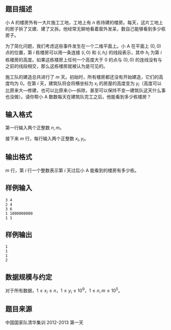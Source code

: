 ## 题目描述

小 A 的楼房外有一大片施工工地，工地上有 $n$ 栋待建的楼房。每天，这片工地上的房子拆了又建、建了又拆。他经常无聊地看着窗外发呆，数自己能够看到多少栋房子。

为了简化问题，我们考虑这些事件发生在一个二维平面上。小 A 在平面上 $(0,0)$ 点的位置，第 $i$ 栋楼房可以用一条连接 $(i,0)$ 和 $(i,h_i)$ 的线段表示，其中 $h_i$ 为第 $i$ 栋楼房的高度。如果这栋楼房上任何一个高度大于 $0$ 的点与 $(0,0)$ 的连线没有与之前的线段相交，那么这栋楼房就被认为是可见的。

施工队的建造总共进行了 $m$ 天。初始时，所有楼房都还没有开始建造，它们的高度均为 $0$。在第 $i$ 天，建筑队将会将横坐标为 $x_i$ 的房屋的高度变为 $y_i$（高度可以比原来大—修建，也可以比原来小—拆除，甚至可以保持不变—建筑队这天什么事也没做）。请你帮小 A 数数每天在建筑队完工之后，他能看到多少栋楼房？

## 输入格式

第一行输入两个正整数 $n,m$。

接下来 $m$ 行，每行输入两个正整数 $x_i,y_i$。

## 输出格式

$m$ 行，第 $i$ 行一个整数表示第 $i$ 天过后小 A 能看到的楼房有多少栋。

## 样例输入

```plain
3 4
2 4
3 6
1 1000000000
1 1
```

## 样例输出

```plain
1
1
1
2
```

## 数据规模与约定

对于所有数据，$1 \le x_i \le n$，$1 \le y_i \le 10^9$，$1\le n,m \le 10^5$。

## 题目来源

中国国家队清华集训 2012-2013 第一天

